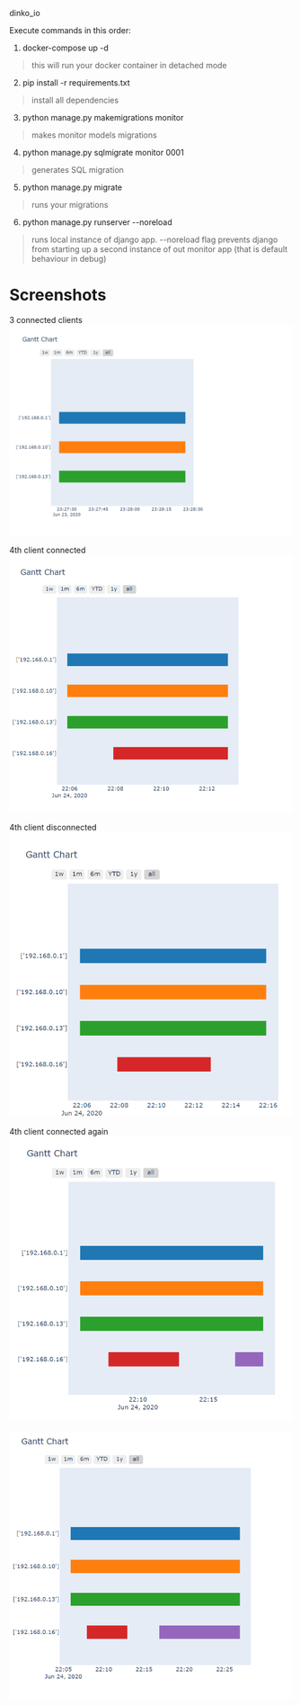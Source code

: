 dinko_io

Execute commands in this order:

1. docker-compose up -d
> this will run your docker container in detached mode

2. pip install -r requirements.txt
> install all dependencies

3. python manage.py makemigrations monitor
> makes monitor models migrations

4. python manage.py sqlmigrate monitor 0001
> generates SQL migration

5. python manage.py migrate
> runs your migrations

6. python manage.py runserver --noreload
> runs local instance of django app. --noreload flag prevents django from starting up a second instance of out monitor app (that is default behaviour in debug)


# Screenshots
3 connected clients
![01](screenshots/01.png)

4th client connected
![02](screenshots/02.png)

4th client disconnected
![03](screenshots/03.png)

4th client connected again
![04](screenshots/04.png)


![05](screenshots/05.png)
